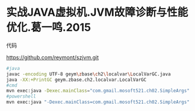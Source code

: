 

# 实战JAVA虚拟机.JVM故障诊断与性能优化.葛一鸣.2015

代码

 https://github.com/reymont/szjvm.git

```bash
#java
javac -encoding UTF-8 geym\zbase\ch2\localvar\LocalVarGC.java
java -XX:+PrintGC geym.zbase.ch2.localvar.LocalVarGC
#cmd
mvn exec:java -Dexec.mainClass="com.gmail.mosoft521.ch02.SimpleArgs"
#powershell
mvn exec:java "-Dexec.mainClass=com.gmail.mosoft521.ch02.SimpleArgs"
 ```